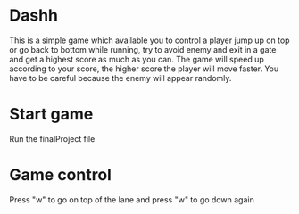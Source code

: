 # Dashh
This is a simple game which available you to control a player jump up on top or go back to bottom while running, try to avoid enemy and exit in a gate and get a highest score as much as you can. The game will speed up according to your score, the higher score the player will move faster. You have to be careful because the enemy will appear randomly.

# Start game
Run the finalProject file 

# Game control
Press "w" to go on top of the lane and press "w" to go down again
